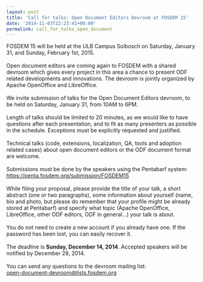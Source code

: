 ```yaml
---
layout: post
title: 'Call for talks: Open Document Editors Devroom at FOSDEM 15'
date: '2014-11-03T22:23:41+00:00'
permalink: call_for_talks_open_document
---
```

FOSDEM 15 will be held at the ULB Campus Solbosch on Saturday, January
31, and Sunday, February 1st, 2015.
<br /> <br />Open document editors are coming again to FOSDEM with a shared devroom which gives every project in this area a chance to present ODF related
developments and innovations. The devroom is jointly organized by Apache
OpenOffice and LibreOffice.
<br /> <br />We invite submission of talks for the Open Document Editors devroom, to
be held on Saturday, January 31, from 10AM to 6PM.
<br /> <br />Length of talks should be limited to 20 minutes, as we would like to
have questions after each presentation, and to fit as many presenters as
possible in the schedule. Exceptions must be explicitly requested and
justified.
<br /> <br />Technical talks (code, extensions, localization, QA, tools and adoption
related cases) about open document editors or the ODF document format
are welcome.
<br /> <br />Submissions must be done by the speakers using the Pentabarf system:
<br /><a class="moz-txt-link-freetext" href="https://penta.fosdem.org/submission/FOSDEM15">https://penta.fosdem.org/submission/FOSDEM15</a> <br /> <br />While filing your proposal, please provide the title of your talk, a
short abstract (one or two paragraphs), some information about yourself
(name, bio and photo, but please do remember that your profile might be
already stored at Pentabarf) and specify what topic (Apache OpenOffice,
LibreOffice, other ODF editors, ODF in general...) your talk is about.
<br /> <br />You do not need to create a new account if you already have one. If the
password has been lost, you can easily recover it.
<br /> <br />The deadline is <b>Sunday, December 14, 2014</b>. Accepted speakers will be
notified by December 28, 2014.
<br /> <br />You can send any questions to the devroom mailing list:
<br /><a class="moz-txt-link-abbreviated" href="mailto:open-document-devroom@lists.fosdem.org">open-document-devroom@lists.fosdem.org</a> <br />

